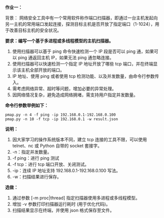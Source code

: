 **作业一：**

背景： 网络安全工具中有一个常用软件称作端口扫描器，即通过一台主机发起向另一主机的常用端口发起连接，探测目标主机是否开放了指定端口（1-1024），用于改善目标主机的安全状况。

**要求：编写一个基于多进程或多线程模型的主机扫描器。**

1. 使用扫描器可以基于 ping 命令快速检测一个 IP 段是否可以 ping 通，如果可以 ping 通返回主机 IP，如果无法 ping 通忽略连接。
2. 使用扫描器可以快速检测一个指定 IP 地址开放了哪些 tcp 端口，并在终端显示该主机全部开放的端口。
3. IP 地址、使用 ping 或者使用 tcp 检测功能、以及并发数量，由命令行参数传入。
4. 需考虑网络异常、超时等问题，增加必要的异常处理。
5. 因网络情况复杂，避免造成网络拥堵，需支持用户指定并发数量。

**命令行参数举例如下：**

```
pmap.py -n 4 -f ping -ip 192.168.0.1-192.168.0.100
pmap.py -n 10 -f tcp -ip 192.168.0.1 -w result.json
```

**说明：**

1. 因大家学习的操作系统版本不同，建立 tcp 连接的工具不限，可以使用 telnet、nc 或 Python 自带的 socket 套接字。
2. -n：指定并发数量。
3. -f ping：进行 ping 测试
4. -f tcp：进行 tcp 端口开放、关闭测试。
5. -ip：连续 IP 地址支持 192.168.0.1-192.168.0.100 写法。
6. -w：扫描结果进行保存。

**选做：**

1. 通过参数 [-m proc|thread] 指定扫描器使用多进程或多线程模型。
2. 增加 -v 参数打印扫描器运行耗时 (用于优化代码)。
3. 扫描结果显示在终端，并使用 json 格式保存至文件。   